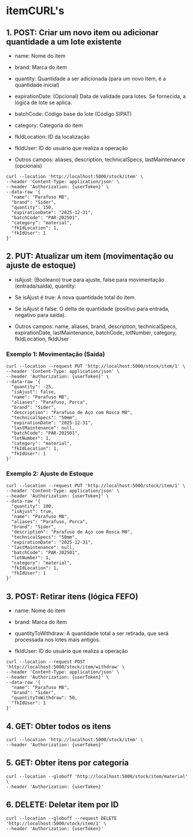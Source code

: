 # itemCURL's


## 1. POST: Criar um novo item ou adicionar quantidade a um lote existente

- name: Nome do item

- brand: Marca do item

- quantity: Quantidade a ser adicionada (para um novo item, é a quantidade inicial)

- expirationDate: (Opcional) Data de validade para lotes. Se fornecida, a lógica de lote se aplica.

- batchCode: Código base do lote (Código SIPAT)

- category: Categoria do item

- fkIdLocation: ID da localização

- fkIdUser: ID do usuário que realiza a operação

- Outros campos: aliases, description, technicalSpecs, lastMaintenance (opcionais)

```
curl --location 'http://localhost:5000/stock/item' \
--header 'Content-Type: application/json' \
--header 'Authorization: {userToken}' \
--data-raw '{
  "name": "Parafuso M8",
  "brand": "Sider",
  "quantity": 150,
  "expirationDate": "2025-12-31",
  "batchCode": "PAR-202501",
  "category": "material",
  "fkIdLocation": 1,
  "fkIdUser": 1
}'
```

## 2. PUT: Atualizar um item (movimentação ou ajuste de estoque)

- isAjust: (Booleano) true para ajuste, false para movimentação (entrada/saída), quantity:

- Se isAjust é true: A nova quantidade total do item.

- Se isAjust é false: O delta de quantidade (positivo para entrada, negativo para saída).

- Outros campos: name, aliases, brand, description, technicalSpecs, expirationDate, lastMaintenance, batchCode, lotNumber, category, fkIdLocation, fkIdUser

### Exemplo 1: Movimentação (Saída)

```
curl --location --request PUT 'http://localhost:5000/stock/item/1' \
--header 'Content-Type: application/json' \
--header 'Authorization: {userToken}' \
--data-raw '{
  "quantity": -25,
  "isAjust": false,
  "name": "Parafuso M8",
  "aliases": "Parafuso, Porca",
  "brand": "Sider",
  "description": "Parafuso de Aço com Rosca M8",
  "technicalSpecs": "50mm",
  "expirationDate": "2025-12-31",
  "lastMaintenance": null,
  "batchCode": "PAR-202501",
  "lotNumber": 1,
  "category": "material",
  "fkIdLocation": 1,
  "fkIdUser": 1
}'
```

### Exemplo 2: Ajuste de Estoque

```
curl --location --request PUT 'http://localhost:5000/stock/item/1' \
--header 'Content-Type: application/json' \
--header 'Authorization: {userToken}' \
--data-raw '{
  "quantity": 100,
  "isAjust": true,
  "name": "Parafuso M8",
  "aliases": "Parafuso, Porca",
  "brand": "Sider",
  "description": "Parafuso de Aço com Rosca M8",
  "technicalSpecs": "50mm",
  "expirationDate": "2025-12-31",
  "lastMaintenance": null,
  "batchCode": "PAR-202501",
  "lotNumber": 1,
  "category": "material",
  "fkIdLocation": 1,
  "fkIdUser": 1
}'
```

## 3. POST: Retirar itens (lógica FEFO)

- name: Nome do item

- brand: Marca do item

- quantityToWithdraw: A quantidade total a ser retirada, que será processada nos lotes mais antigos.

- fkIdUser: ID do usuário que realiza a operação

```
curl --location --request POST 'http://localhost:5000/stock/item/withdraw' \
--header 'Content-Type: application/json' \
--header 'Authorization: {userToken}' \
--data-raw '{
  "name": "Parafuso M8",
  "brand": "Sider",
  "quantityToWithdraw": 50,
  "fkIdUser": 1
}'
```

## 4. GET: Obter todos os itens

```
curl --location 'http://localhost:5000/stock/item' \
--header 'Authorization: {userToken}'
```

## 5. GET: Obter itens por categoria

```
curl --location --globoff 'http://localhost:5000/stock/item/material' \
--header 'Authorization: {userToken}'
```

## 6. DELETE: Deletar item por ID

```
curl --location --globoff --request DELETE 'http://localhost:5000/stock/item/1' \
--header 'Authorization: {userToken}'
```